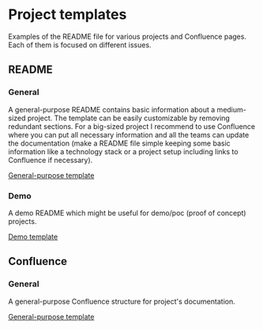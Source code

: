 # Project templates
Examples of the README file for various projects and Confluence pages. Each of them is focused on different issues.

## README

### General
A general-purpose README contains basic information about a medium-sized project. The template can be easily customizable by removing redundant sections. For a big-sized project I recommend to use Confluence where you can put all necessary information and all the teams can update the documentation (make a README file simple keeping some basic information like a technology stack or a project setup including links to Confluence if necessary).   

[General-purpose template](readme/general/readme.md)

### Demo
A demo README which might be useful for demo/poc (proof of concept) projects.  

[Demo template](readme/demo/README.md)

## Confluence

### General
A general-purpose Confluence structure for project's documentation.

[General-purpose template](confluence/general/page.md)
